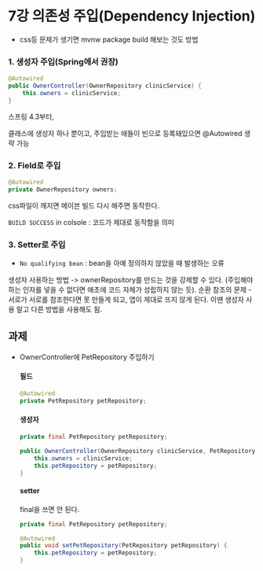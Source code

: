 # 7강 의존성 주입(Dependency Injection)

- css등 문제가 생기면 mvnw package build 해보는 것도 방법



### 1. 생성자 주입(Spring에서 권장)

```java
@Autowired
public OwnerController(OwnerRepository clinicService) {
    this.owners = clinicService;
}
```

스프링 4.3부터,

클래스에 생성자 하나 뿐이고, 주입받는 애들이 빈으로 등록돼있으면 @Autowired 생략 가능



### 2. Field로 주입

```java
@Autowired
private OwnerRepository owners;
```



css파일이 깨지면 메이븐 빌드 다시 해주면 동작한다.

`BUILD SUCCESS` in colsole : 코드가 제대로 동작함을 의미



### 3. Setter로 주입





- `No qualifying bean` : bean을 아예 정의하지 않았을 때 발생하는 오류



생성자 사용하는 방법 -> ownerRepository를 만드는 것을 강제할 수 있다. (주입해야하는 인자를 넣을 수 없다면 애초에 코드 자체가 성립하지 않는 듯).
순환 참조의 문제 - 서로가 서로를 참조한다면 못 만들게 되고, 앱이 제대로 뜨지 않게 된다. 이땐 생성자 사용 말고 다른 방법을 사용해도 됨.



## 과제

- OwnerController에 PetRepository 주입하기

  #### 필드

  ````java
  @Autowired
  private PetRepository petRepository;
  ````

  #### 생성자

  ````java
  private final PetRepository petRepository;
  
  public OwnerController(OwnerRepository clinicService, PetRepository petReopository) {
      this.owners = clinicService;
      this.petRepository = petRepository;
  }
  ````

  #### setter

  final을 쓰면 안 된다.

  ```java
  private final PetRepository petRepository;
  
  @Autowired
  public void setPetRepository(PetRepository petRepository) {
      this.petRepository = petRepository;
  }
  ```

  